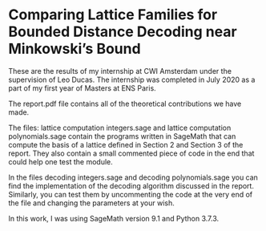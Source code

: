 # Comparing Lattice Families for Bounded Distance Decoding near Minkowski’s Bound

These are the results of my internship at CWI Amsterdam under the supervision of Leo Ducas. The internship was completed in July 2020 as a part of my first year of Masters at ENS Paris.

The report.pdf file contains all of the theoretical contributions we have made.

The files: lattice computation integers.sage and lattice computation polynomials.sage contain the programs written in SageMath that can compute the basis of a lattice defined in Section 2 and Section 3 of the report. They also contain a small commented piece of code in the end that could help one test the module.

In the files decoding integers.sage and decoding polynomials.sage you can find the implementation of the decoding algorithm discussed in the report. Similarly, you can test them by uncommenting the code at the very end of the file and changing the parameters at your wish.

In this work, I was using SageMath version 9.1 and Python 3.7.3.
